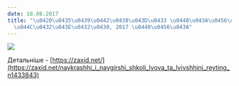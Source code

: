 ```yaml
---
date: 18.08.2017
title: "\u0420\u0435\u0439\u0442\u0438\u043D\u0433 \u0448\u043A\u0456\u043B \u041B\
  \u044C\u0432\u043E\u0432\u0430, 2017 \u0440\u0456\u043A"
---
```

[![](https://zaxid.net/resources/newsfiles/430604_ZNO1.jpg)](/blog/рейтинг-шкіл-львова-2017-рік "Рейтинг шкіл Львова, 2017 рік")

Детальніше -
[https://zaxid.net/](https://zaxid.net/naykrashhi_i_naygirshi_shkoli_lvova_ta_lvivshhini_reyting_n1433843)
